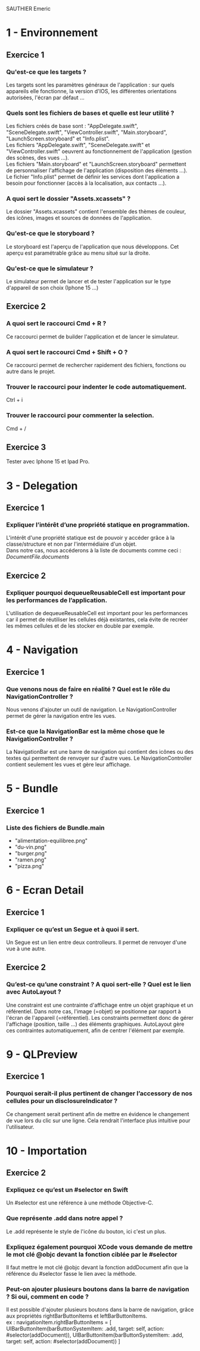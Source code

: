 SAUTHIER Emeric

# 1 - Environnement
## Exercice 1
### Qu'est-ce que les targets ?
Les targets sont les paramètres généraux de l'application : sur quels appareils elle fonctionne, la version d'IOS, les différentes orientations autorisées, l'écran par défaut ...

### Quels sont les fichiers de bases et quelle est leur utilité ?
Les fichiers créés de base sont : "AppDelegate.swift", "SceneDelegate.swift", "ViewController.swift", "Main.storyboard", "LaunchScreen.storyboard" et "Info.plist".  
Les fichiers "AppDelegate.swift", "SceneDelegate.swift" et "ViewController.swift" oeuvrent au fonctionnement de l'application (gestion des scènes, des vues ...).  
Les fichiers "Main.storyboard" et "LaunchScreen.storyboard" permettent de personnaliser l'affichage de l'application (disposition des éléments ...).  
Le fichier "Info.plist" permet de définir les services dont l'application a besoin pour fonctionner (accès à la localisation, aux contacts ...).  

### A quoi sert le dossier "Assets.xcassets" ?
Le dossier "Assets.xcassets" contient l'ensemble des thèmes de couleur, des icônes, images et sources de données de l'application.  

### Qu'est-ce que le storyboard ?
Le storyboard est l'aperçu de l'application que nous développons. Cet aperçu est paramétrable grâce au menu situé sur la droite.  

### Qu'est-ce que le simulateur ?
Le simulateur permet de lancer et de tester l'application sur le type d'appareil de son choix (Iphone 15 ...)

## Exercice 2
### A quoi sert le raccourci Cmd + R ?
Ce raccourci permet de builder l'application et de lancer le simulateur.

### A quoi sert le raccourci Cmd + Shift + O ?
Ce raccourci permet de rechercher rapidement des fichiers, fonctions ou autre dans le projet.

### Trouver le raccourci pour indenter le code automatiquement.
Ctrl + i

### Trouver le raccourci pour commenter la selection.
Cmd + /

## Exercice 3
Tester avec Iphone 15 et Ipad Pro.

# 3 - Delegation
## Exercice 1
### Expliquer l’intérêt d’une propriété statique en programmation.
L'intérêt d'une propriété statique est de pouvoir y accéder grâce à la classe/structure et non par l'intermédiaire d'un objet.  
Dans notre cas, nous accéderons à la liste de documents comme ceci : _DocumentFile.documents_

## Exercice 2
### Expliquer pourquoi dequeueReusableCell est important pour les performances de l’application.
L'utilisation de dequeueReusableCell est important pour les performances car il permet de réutiliser les cellules déjà existantes, cela évite de recréer les mêmes cellules et de les stocker en double par exemple.

# 4 - Navigation
## Exercice 1
### Que venons nous de faire en réalité ? Quel est le rôle du NavigationController ?
Nous venons d'ajouter un outil de navigation. Le NavigationController permet de gérer la navigation entre les vues.

### Est-ce que la NavigationBar est la même chose que le NavigationController ?
La NavigationBar est une barre de navigation qui contient des icônes ou des textes qui permettent de renvoyer sur d'autre vues. Le NavigationController contient seulement les vues et gère leur affichage.

# 5 - Bundle
## Exercice 1
### Liste des fichiers de Bundle.main
- "alimentation-equilibree.png"
- "du-vin.png"
- "burger.png"
- "ramen.png"
- "pizza.png"

# 6 - Ecran Detail
## Exercice 1
### Expliquer ce qu’est un Segue et à quoi il sert.
Un Segue est un lien entre deux controlleurs. Il permet de renvoyer d'une vue à une autre.

## Exercice 2
### Qu’est-ce qu’une constraint ? A quoi sert-elle ? Quel est le lien avec AutoLayout ?
Une constraint est une contrainte d'affichage entre un objet graphique et un référentiel. Dans notre cas, l'image (=objet) se positionne par rapport à l'écran de l'appareil (=référentiel).
Les constraints permettent donc de gérer l'affichage (position, taille ...) des éléments graphiques.
AutoLayout gère ces contraintes automatiquement, afin de centrer l'élément par exemple.

# 9 - QLPreview
## Exercice 1
### Pourquoi serait-il plus pertinent de changer l’accessory de nos cellules pour un disclosureIndicator ?
Ce changement serait pertinent afin de mettre en évidence le changement de vue lors du clic sur une ligne. Cela rendrait l'interface plus intuitive pour l'utilisateur.

# 10 - Importation
## Exercice 2
### Expliquez ce qu’est un #selector en Swift
Un #selector est une référence à une méthode Objective-C.

### Que représente .add dans notre appel ?
Le .add représente le style de l'icône du bouton, ici c'est un plus.

### Expliquez également pourquoi XCode vous demande de mettre le mot clé @objc devant la fonction ciblée par le #selector
Il faut mettre le mot clé @objc devant la fonction addDocument afin que la référence du #selector fasse le lien avec la méthode.

### Peut-on ajouter plusieurs boutons dans la barre de navigation ? Si oui, comment en code ?
Il est possible d'ajouter plusieurs boutons dans la barre de navigation, grâce aux propriétés rightBarButtonItems et leftBarButtonItems.  
ex : navigationItem.rightBarButtonItems = [ UIBarButtonItem(barButtonSystemItem: .add, target: self, action: #selector(addDocument)), UIBarButtonItem(barButtonSystemItem: .add, target: self, action: #selector(addDocument)) ]
